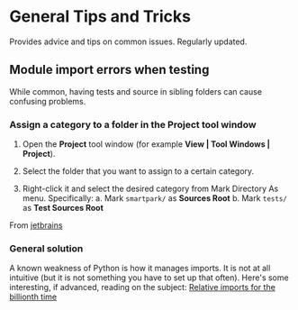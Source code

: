 # General Tips and Tricks

Provides advice and tips on common issues. Regularly updated.

## Module import errors when testing

While common, having tests and source in sibling folders can cause confusing problems.

### Assign a category to a folder in the Project tool window

1. Open the **Project** tool window (for example **View | Tool Windows | Project**).

2. Select the folder that you want to assign to a certain category.

3. Right-click it and select the desired category from Mark Directory As menu. Specifically:
   a. Mark `smartpark/` as **Sources Root**
   b. Mark `tests/` as **Test Sources Root**  

From [jetbrains](https://www.jetbrains.com/help/pycharm/configuring-project-structure.html#mark-dir-project-view)

### General solution

A known weakness of Python is how it manages imports. It is not at all intuitive (but it is not something you have to set up that often). Here's some interesting, if advanced, reading on the subject:
[Relative imports for the billionth time](https://stackoverflow.com/questions/14132789/relative-imports-for-the-billionth-time)